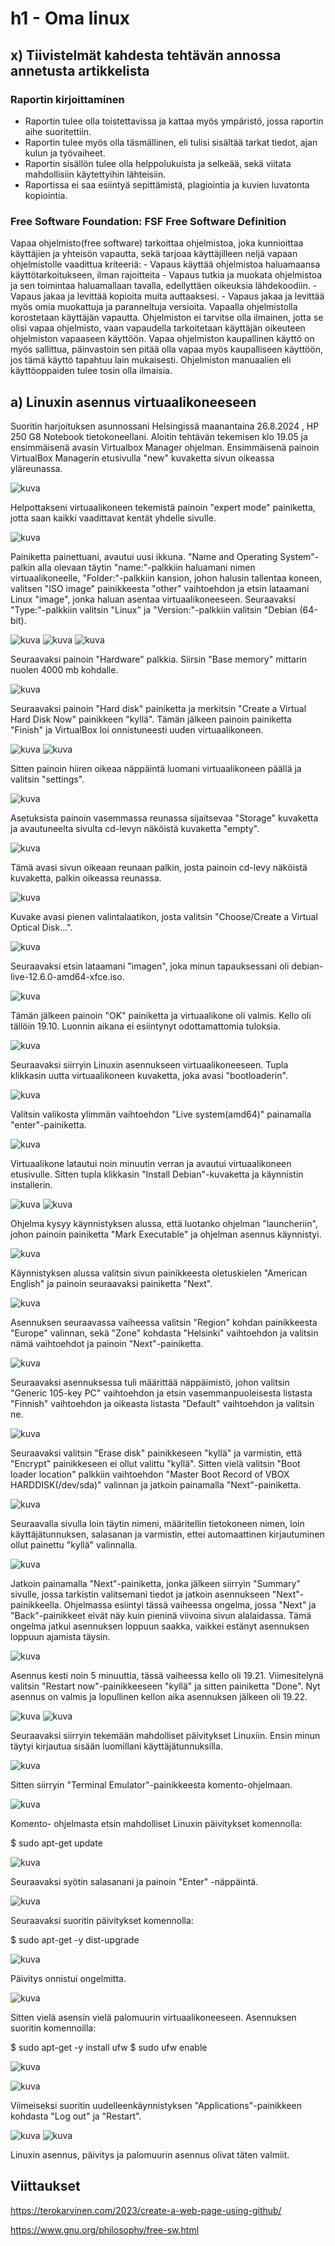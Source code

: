 # h1 - Oma linux

## x) Tiivistelmät kahdesta tehtävän annossa annetusta artikkelista

  ### Raportin kirjoittaminen
  - Raportin tulee olla toistettavissa ja kattaa myös ympäristö, jossa raportin aihe suoritettiin.
  - Raportin tulee myös olla täsmällinen, eli tulisi sisältää tarkat tiedot, ajan kulun ja työvaiheet.
  - Raportin sisällön tulee olla helppolukuista ja selkeää, sekä viitata mahdollisiin käytettyihin lähteisiin.
  - Raportissa ei saa esiintyä sepittämistä, plagiointia ja kuvien luvatonta kopiointia.

  ### Free Software Foundation: FSF Free Software Definition
  Vapaa ohjelmisto(free software) tarkoittaa ohjelmistoa, joka kunnioittaa käyttäjien ja yhteisön vapautta, sekä tarjoaa käyttäjilleen
  neljä vapaan ohjelmistolle vaadittua kriteeriä:
    - Vapaus käyttää ohjelmistoa haluamaansa käyttötarkoitukseen, ilman rajoitteita
    - Vapaus tutkia ja muokata ohjelmistoa ja sen toimintaa haluamallaan tavalla, edellyttäen oikeuksia lähdekoodiin.
    - Vapaus jakaa ja levittää kopioita muita auttaaksesi.
    - Vapaus jakaa ja levittää myös omia muokattuja ja paranneltuja versioita.
  Vapaalla ohjelmistolla korostetaan käyttäjän vapautta. Ohjelmiston ei tarvitse olla ilmainen, jotta se olisi vapaa ohjelmisto, 
  vaan vapaudella tarkoitetaan käyttäjän oikeuteen ohjelmiston vapaaseen käyttöön. Vapaa ohjelmiston kaupallinen käyttö on myös 
  sallittua, päinvastoin sen pitää olla vapaa myös kaupalliseen käyttöön, jos tämä käyttö tapahtuu lain mukaisesti. 
  Ohjelmiston manuaalien eli käyttöoppaiden tulee tosin olla ilmaisia. 

## a) Linuxin asennus virtuaalikoneeseen

  Suoritin harjoituksen asunnossani Helsingissä maanantaina 26.8.2024 , HP 250 G8 Notebook tietokoneellani.
  Aloitin tehtävän tekemisen klo 19.05 ja ensimmäisenä avasin Virtualbox Manager ohjelman. Ensimmäisenä painoin VirtualBox Managerin etusivulla "new" kuvaketta sivun oikeassa yläreunassa. 
  
  ![kuva](https://github.com/user-attachments/assets/b63ace6f-bf98-45a6-bd28-6e317f02f1c3)

  Helpottakseni virtuaalikoneen tekemistä painoin "expert mode" painiketta, jotta saan kaikki vaadittavat kentät yhdelle sivulle. 
  
  ![kuva](https://github.com/user-attachments/assets/01bc054f-1bff-40c4-892e-3e223636eaca)

  Painiketta painettuani, avautui uusi ikkuna. "Name and Operating System"-palkin alla olevaan täytin "name:"-palkkiin haluamani nimen virtuaalikoneelle, "Folder:"-palkkiin kansion, johon halusin tallentaa koneen, valitsen   "ISO image" painikkeesta "other" vaihtoehdon ja etsin lataamani Linux "image", jonka haluan asentaa virtuaalikoneeseen. Seuraavaksi "Type:"-palkkiin valitsin "Linux" ja "Version:"-palkkiin valitsin "Debian (64-bit). 
  
  ![kuva](https://github.com/user-attachments/assets/ce373eba-5dc0-4df5-b3fa-9773d0dd7fe6)
  ![kuva](https://github.com/user-attachments/assets/19ef6140-e040-41bb-beec-60b2442310f1)
  ![kuva](https://github.com/user-attachments/assets/41ae3e13-f4ff-43b8-874e-188227e77a9e)

  
  Seuraavaksi painoin "Hardware" palkkia. Siirsin "Base memory" mittarin nuolen 4000 mb kohdalle. 
  
  ![kuva](https://github.com/user-attachments/assets/3e0e2a31-4aaa-453e-a907-6c4f630f5b2e)

  Seuraavaksi painoin "Hard disk" painiketta ja merkitsin "Create a Virtual Hard Disk Now" painikkeen "kyllä". 
  Tämän jälkeen painoin painiketta "Finish" ja VirtualBox loi onnistuneesti uuden virtuaalikoneen. 
  
  ![kuva](https://github.com/user-attachments/assets/7396deb2-80d8-4c57-8168-4634882fff72)
  ![kuva](https://github.com/user-attachments/assets/7cd7b65c-30c6-4e26-8c0d-edabc8b67541)

  
  Sitten painoin hiiren oikeaa näppäintä luomani virtuaalikoneen päällä ja valitsin "settings".
  
  ![kuva](https://github.com/user-attachments/assets/728d2b75-84ca-4904-98d1-ef1c73f083a7)

  
  Asetuksista painoin vasemmassa reunassa sijaitsevaa "Storage" kuvaketta ja avautuneelta sivulta cd-levyn näköistä kuvaketta "empty". 
  
  ![kuva](https://github.com/user-attachments/assets/a6599175-b159-4f5f-a62a-777d9368cdaa)

  
  Tämä avasi sivun oikeaan reunaan palkin, josta painoin cd-levy näköistä kuvaketta, palkin oikeassa reunassa. 
  
  ![kuva](https://github.com/user-attachments/assets/e1908094-3c80-4b6b-8ded-a819ac80ec8a)

  
  Kuvake avasi pienen valintalaatikon, josta valitsin "Choose/Create a Virtual Optical Disk...". 
  
  ![kuva](https://github.com/user-attachments/assets/ca6e61aa-1a87-4bc2-b017-17c830846fac)

  
  Seuraavaksi etsin lataamani "imagen", joka minun tapauksessani oli debian-live-12.6.0-amd64-xfce.iso.
  
   ![kuva](https://github.com/user-attachments/assets/788dd970-a132-4326-9d79-ca41993adbb0)
   
  Tämän jälkeen painoin "OK" painiketta ja virtuaalikone oli valmis. Kello oli tällöin 19.10. Luonnin aikana ei esiintynyt odottamattomia tuloksia.
  
   ![kuva](https://github.com/user-attachments/assets/d44bb96c-3e67-4651-9eae-2ce14ca7e058)


  Seuraavaksi siirryin Linuxin asennukseen virtuaalikoneeseen. Tupla klikkasin uutta virtuaalikoneen kuvaketta, joka avasi "bootloaderin". 
  
  ![kuva](https://github.com/user-attachments/assets/9ac557cb-2c4d-4680-993e-250417ef8336)

   Valitsin valikosta ylimmän vaihtoehdon "Live system(amd64)" painamalla "enter"-painiketta.
   
  ![kuva](https://github.com/user-attachments/assets/24a01af9-6841-4a5d-b848-e5cbd020d221)

  Virtuaalikone latautui noin minuutin verran ja avautui virtuaalikoneen etusivulle. Sitten tupla klikkasin "Install Debian"-kuvaketta ja käynnistin installerin. 
  
  ![kuva](https://github.com/user-attachments/assets/cd6147da-f524-4c1a-8cd9-a16d1fcce275)
  ![kuva](https://github.com/user-attachments/assets/d7f16143-75c8-48f7-9f43-6d8bbc2bfcbc)

  
  Ohjelma kysyy käynnistyksen alussa, että luotanko ohjelman "launcheriin", johon painoin painiketta "Mark Executable" ja ohjelman asennus käynnistyi. 
  
  ![kuva](https://github.com/user-attachments/assets/7d0b257f-4c9c-4c1a-a94e-8c0c304ab124)

  Käynnistyksen alussa valitsin sivun painikkeesta oletuskielen "American English" ja painoin seuraavaksi painiketta "Next".
  
  ![kuva](https://github.com/user-attachments/assets/8b368e6f-a628-46f5-a439-4f1b03d43dca)

  
  Asennuksen seuraavassa vaiheessa valitsin "Region" kohdan painikkeesta "Europe" valinnan, sekä "Zone" kohdasta "Helsinki" vaihtoehdon ja valitsin nämä vaihtoehdot ja painoin "Next"-painiketta. 
  
  ![kuva](https://github.com/user-attachments/assets/4f564b26-0eae-4409-95e6-3080e7d622e9)

  Seuraavaksi asennuksessa tuli määrittää näppäimistö, johon valitsin "Generic 105-key PC" vaihtoehdon ja etsin vasemmanpuoleisesta listasta "Finnish" vaihtoehdon ja oikeasta listasta "Default" vaihtoehdon ja valitsin ne.
  
  ![kuva](https://github.com/user-attachments/assets/d7bee82b-2125-4a3a-97ea-76b93b99c259)

  Seuraavaksi valitsin "Erase disk" painikkeseen "kyllä" ja varmistin, että "Encrypt" painikkeseen ei ollut valittu "kyllä". Sitten vielä valitsin "Boot loader location" palkkiin vaihtoehdon "Master Boot Record of VBOX       HARDDISK(/dev/sda)" valinnan ja jatkoin painamalla "Next"-painiketta.
  
  ![kuva](https://github.com/user-attachments/assets/e00a1d65-fff6-43aa-9405-e21a6a8299dc)

  Seuraavalla sivulla loin täytin nimeni, määritellin tietokoneen nimen, loin käyttäjätunnuksen, salasanan ja varmistin, ettei automaattinen kirjautuminen ollut painettu "kyllä" valinnalla.
  
  ![kuva](https://github.com/user-attachments/assets/cf712fc4-f9ee-4394-86bf-dad46a686875)

  Jatkoin painamalla "Next"-painiketta, jonka jälkeen siirryin "Summary" sivulle, jossa tarkistin valitsemani tiedot ja jatkoin asennukseen "Next"-painikkeella. Ohjelmassa esiintyi tässä vaiheessa ongelma, jossa "Next" ja    "Back"-painikkeet eivät näy kuin pieninä viivoina sivun alalaidassa. Tämä ongelma jatkui asennuksen loppuun saakka, vaikkei estänyt asennuksen loppuun ajamista täysin. 
  
  ![kuva](https://github.com/user-attachments/assets/5be57d89-0026-4bbb-9e28-f3a5e81b1e80)

  Asennus kesti noin 5 minuuttia, tässä vaiheessa kello oli 19.21. Viimesitelynä valitsin "Restart now"-painikkeeseen "kyllä" ja sitten painiketta "Done". Nyt asennus on valmis ja lopullinen kellon aika asennuksen jälkeen    oli 19.22.
  
  ![kuva](https://github.com/user-attachments/assets/64f8d2f5-eb53-4291-bd2f-94870d45affb)
  ![kuva](https://github.com/user-attachments/assets/ffcde0b4-4a97-43ae-a5be-65a2c75d900e)


  Seuraavaksi siirryin tekemään mahdolliset päivitykset Linuxiin. Ensin minun täytyi kirjautua sisään luomillani käyttäjätunnuksilla.
  
  ![kuva](https://github.com/user-attachments/assets/5dd33af2-d703-4f33-8222-066c401dc8f2)

  Sitten siirryin "Terminal Emulator"-painikkeesta komento-ohjelmaan. 
  
  ![kuva](https://github.com/user-attachments/assets/8bc0bfd0-f998-4eef-83be-acd5d56758f5)

  Komento- ohjelmasta etsin mahdolliset Linuxin päivitykset komennolla:
  
  $ sudo apt-get update

  ![kuva](https://github.com/user-attachments/assets/b753ca4b-3540-43a5-96b0-76adfb76cf01)

  Seuraavaksi syötin salasanani ja painoin "Enter" -näppäintä.
  
  ![kuva](https://github.com/user-attachments/assets/a4609fbc-5eb9-4237-b647-4a2ce7fc480d)

  Seuraavaksi suoritin päivitykset komennolla:

  $ sudo apt-get -y dist-upgrade

  ![kuva](https://github.com/user-attachments/assets/8572cb82-31f7-4bec-9db9-47893aa300e6)

  Päivitys onnistui ongelmitta.
  
  ![kuva](https://github.com/user-attachments/assets/f7b2ba31-b00b-411f-addf-63853d5242b1)

  Sitten vielä asensin vielä palomuurin virtuaalikoneeseen. Asennuksen suoritin komennoilla:

  $ sudo apt-get -y install ufw
  $ sudo ufw enable

  ![kuva](https://github.com/user-attachments/assets/bd4fd1e3-b1a8-4ae9-81c8-943a969de66e)

  ![kuva](https://github.com/user-attachments/assets/7cb93482-3222-43de-a371-6fc52a9f66f7)


  Viimeiseksi suoritin uudelleenkäynnistyksen "Applications"-painikkeen kohdasta "Log out" ja "Restart".

  ![kuva](https://github.com/user-attachments/assets/feaefc7a-ae15-483e-bc9c-1c448c60ee51)
  ![kuva](https://github.com/user-attachments/assets/bed9ebab-0fcb-445b-8a12-b49805d9effa)

  Linuxin asennus, päivitys ja palomuurin asennus olivat täten valmiit.
    
## Viittaukset
https://terokarvinen.com/2023/create-a-web-page-using-github/

https://www.gnu.org/philosophy/free-sw.html
